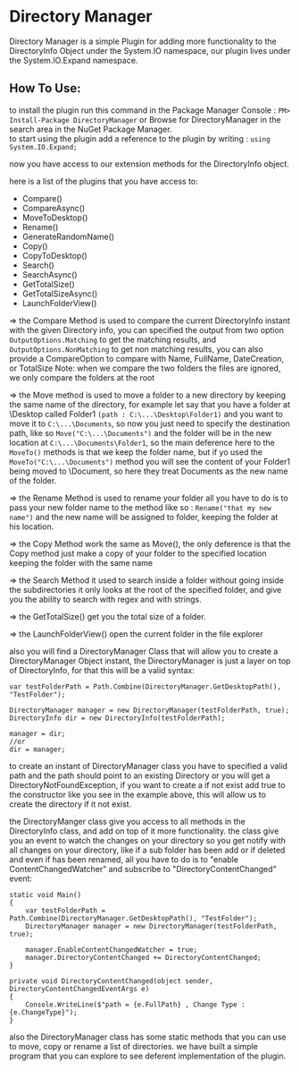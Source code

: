 # Directory Manager

Directory Manager is a simple Plugin for adding more functionality to the DirectoryInfo Object under the System.IO namespace, our plugin lives under the System.IO.Expand namespace.

## How To Use:

to install the plugin run this command in the Package Manager Console :  `PM> Install-Package DirectoryManager` or Browse for DirectoryManager in the search area in the NuGet Package Manager.  
to start using the plugin add a reference to the plugin by writing :   `using System.IO.Expand;`  

now you have access to our extension methods for the DirectoryInfo object.  

here is a list of the plugins that you have access to:
- Compare()
- CompareAsync()
- MoveToDesktop() 
- Rename()
- GenerateRandomName()
- Copy()
- CopyToDesktop()
- Search()
- SearchAsync()
- GetTotalSize()
- GetTotalSizeAsync()
- LaunchFolderView()

=> the Compare Method is used to compare the current DirectoryInfo instant with the given Directory info, you can specified 
the output from two option `OutputOptions.Matching` to get the matching results, and `OutputOptions.NonMatching` 
to get non matching results, you can also provide a CompareOption to compare with Name, FullName, DateCreation, or TotalSize
Note: when we compare the two folders the files are ignored, we only compare the folders at the root

=> the Move method is used to move a folder to a new directory by keeping the same name of the directory,
for example let say that you have a folder at \Desktop called Folder1 `(path : C:\...\Desktop\Folder1)` and you want to move 
it to `C:\...\Documents`, so now you just need to specify the destination path, like so `Move("C:\...\Documents")` and the folder 
will be in the new location at `C:\...\Documents\Folder1`, so the main deference here to the `MoveTo()` methods 
is that we keep the folder name, but if yo used the `MoveTo("C:\...\Documents")` method you will see the content of your 
Folder1 being moved to \Document, so here they treat Documents as the new name of the folder.

=> the Rename Method is used to rename your folder all you have to do is to pass your new folder name to the method 
like so : `Rename("that my new name")` and the new name will be assigned to folder, keeping the folder at his location.

=> the Copy Method work the same as Move(), the only deference is that the Copy method just make a copy of your folder to the specified location keeping the folder with the same name

=> the Search Method it used to search inside a folder without going inside the subdirectories it only looks at the root of the specified folder, and give you the ability to search with regex and with strings.

=> the GetTotalSize() get you the total size of a folder.

=> the LaunchFolderView() open the current folder in the file explorer

also you will find a DirectoryManager Class that will allow you to create a DirectoryManager Object instant, the DirectoryManager is just a layer on top of 
DirectoryInfo, for that this will be a valid syntax:
```
var testFolderPath = Path.Combine(DirectoryManager.GetDesktopPath(), "TestFolder");

DirectoryManager manager = new DirectoryManager(testFolderPath, true);
DirectoryInfo dir = new DirectoryInfo(testFolderPath);

manager = dir;
//or
dir = manager;
```
to create an instant of DirectoryManager class you have to specified a valid path and the path should point to an existing Directory or you will get a DirectoryNotFoundException, if you want to create a if not exist add true to the constructor like you see in the example above, this will allow us to create the directory if it not exist.

the DirectoryManger class give you access to all methods in the DirectoryInfo class, and add on top of it more functionality.
the class give you an event to watch the changes on your directory so you get notify with all changes on your directory, like if a sub folder has been add or if deleted and even if has been renamed, all you have to do is to "enable ContentChangedWatcher" and subscribe to "DirectoryContentChanged" event:

```
static void Main()
{
    var testFolderPath = Path.Combine(DirectoryManager.GetDesktopPath(), "TestFolder");
    DirectoryManager manager = new DirectoryManager(testFolderPath, true);

    manager.EnableContentChangedWatcher = true;
    manager.DirectoryContentChanged += DirectoryContentChanged;
}

private void DirectoryContentChanged(object sender, DirectoryContentChangedEventArgs e)
{
    Console.WriteLine($"path = {e.FullPath} , Change Type : {e.ChangeType}");
}

```

also the DirectoryManager class has some static methods that you can use to move, copy or rename a list of directories.
we have built a simple program that you can explore to see deferent implementation of the plugin.
